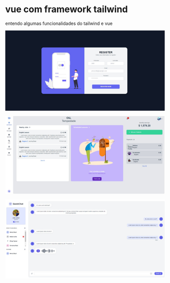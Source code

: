 # vue com framework tailwind

entendo algumas funcionalidades do tailwind e vue 

![tela de registro](https://github.com/jjunieko/vue-tailwind/blob/master/my-taiwland/src/assets/WhatsApp%20Image%202021-01-12%20at%2012.58.49.jpeg)

![tela Dashboard](https://github.com/jjunieko/vue-tailwind/blob/master/my-taiwland/src/assets/WhatsApp%20Image%202021-01-12%20at%2012.37.59.jpeg)

![tela chat](https://github.com/jjunieko/vue-tailwind/blob/master/my-taiwland/src/assets/WhatsApp%20Image%202021-01-12%20at%2012.35.38.jpeg)




